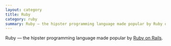 ```yaml
---
layout: category
title: Ruby
category: ruby
summary: Ruby — the hipster programming language made popular by Ruby on Rails.
---
```

Ruby — the hipster programming language made popular by [Ruby on Rails](/ruby-on-rails).

